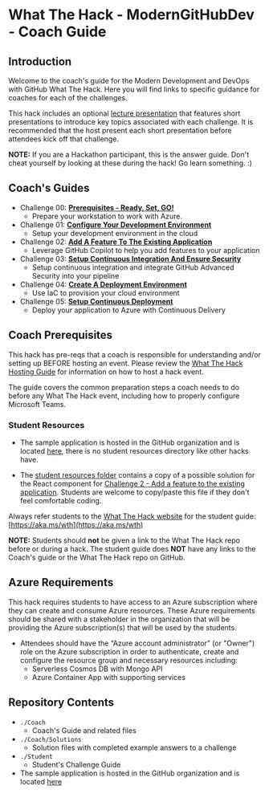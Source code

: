 # What The Hack - ModernGitHubDev - Coach Guide

## Introduction

Welcome to the coach's guide for the Modern Development and DevOps with GitHub What The Hack. Here you will find links to specific guidance for coaches for each of the challenges.

This hack includes an optional [lecture presentation](Lectures.pptx) that features short presentations to introduce key topics associated with each challenge. It is recommended that the host present each short presentation before attendees kick off that challenge.

**NOTE:** If you are a Hackathon participant, this is the answer guide. Don't cheat yourself by looking at these during the hack! Go learn something. :)

## Coach's Guides

- Challenge 00: **[Prerequisites - Ready, Set, GO!](./Solution-00.md)**
	 - Prepare your workstation to work with Azure.
- Challenge 01: **[Configure Your Development Environment](./Solution-01.md)**
	 - Setup your development environment in the cloud
- Challenge 02: **[Add A Feature To The Existing Application](./Solution-02.md)**
	 - Leverage GitHub Copilot to help you add features to your application
- Challenge 03: **[Setup Continuous Integration And Ensure Security](./Solution-03.md)**
	 - Setup continuous integration and integrate GitHub Advanced Security into your pipeline
- Challenge 04: **[Create A Deployment Environment](./Solution-04.md)**
	 - Use IaC to provision your cloud environment
- Challenge 05: **[Setup Continuous Deployment](./Solution-05.md)**
	 - Deploy your application to Azure with Continuous Delivery

## Coach Prerequisites

This hack has pre-reqs that a coach is responsible for understanding and/or setting up BEFORE hosting an event. Please review the [What The Hack Hosting Guide](https://aka.ms/wthhost) for information on how to host a hack event.

The guide covers the common preparation steps a coach needs to do before any What The Hack event, including how to properly configure Microsoft Teams.

### Student Resources

- The sample application is hosted in the GitHub organization and is located [here](https://github.com/github/pets-workshop), there is no student resources directory like other hacks have.

- The [student resources folder](../Student/resources/) contains a copy of a possible solution for the React component for [Challenge 2 - Add a feature to the existing application](../Student/challenge02.md). Students are welcome to copy/paste this file if they don't feel comfortable coding.
  
Always refer students to the [What The Hack website](https://aka.ms/wth) for the student guide: [https://aka.ms/wth](https://aka.ms/wth)

**NOTE:** Students should **not** be given a link to the What The Hack repo before or during a hack. The student guide does **NOT** have any links to the Coach's guide or the What The Hack repo on GitHub.


## Azure Requirements

This hack requires students to have access to an Azure subscription where they can create and consume Azure resources. These Azure requirements should be shared with a stakeholder in the organization that will be providing the Azure subscription(s) that will be used by the students.

- Attendees should have the “Azure account administrator” (or "Owner") role on the Azure subscription in order to authenticate, create and configure the resource group and necessary resources including:
    - Serverless Cosmos DB with Mongo API
    - Azure Container App with supporting services


## Repository Contents


- `./Coach`
  - Coach's Guide and related files
- `./Coach/Solutions`
  - Solution files with completed example answers to a challenge
- `./Student`
  - Student's Challenge Guide
- The sample application is hosted in the GitHub organization and is located [here](https://github.com/github/pets-workshop)
